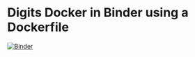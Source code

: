 # Digits Docker in Binder using a Dockerfile

[![Binder](http://mybinder.org/badge.svg)](http://mybinder.org/v2/gh/4Quant/digits-docker-binder/master?urlpath=digits)
